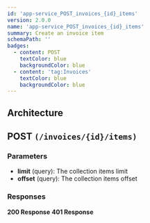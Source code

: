 ```yaml
---
id: 'app-service_POST_invoices_{id}_items'
version: 2.0.0
name: 'app-service_POST_invoices_{id}_items'
summary: Create an invoice item
schemaPath: ''
badges:
  - content: POST
    textColor: blue
    backgroundColor: blue
  - content: 'tag:Invoices'
    textColor: blue
    backgroundColor: blue
---
```

## Architecture
<NodeGraph />



## POST `(/invoices/{id}/items)`

### Parameters
- **limit** (query): The collection items limit
- **offset** (query): The collection items offset




### Responses
**200 Response**
<SchemaViewer file="response-200.json" maxHeight="500" id="response-200" />
      **401 Response**
<SchemaViewer file="response-401.json" maxHeight="500" id="response-401" />
